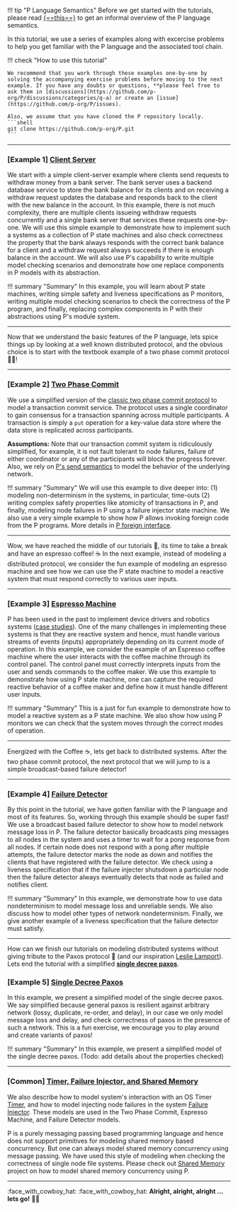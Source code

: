 
!!! tip "P Language Semantics"
    Before we get started with the tutorials, please read [{==this==}](advanced/psemantics.md) to get an informal overview of the P language semantics.

In this tutorial, we use a series of examples along with excercise problems to help you get familiar with the P language and the associated tool chain.

!!! check "How to use this tutorial"

    We recommend that you work through these examples one-by-one by solving the accompanying exercise problems before moving to the next example. If you have any doubts or questions, **please feel free to ask them in [discussions](https://github.com/p-org/P/discussions/categories/q-a) or create an [issue](https://github.com/p-org/P/issues).

    Also, we assume that you have cloned the P repository locally.
    ```shell 
    git clone https://github.com/p-org/P.git
    ```

-----

### [Example 1] **[Client Server](tutorial/clientserver.md)**

We start with a simple client-server example where clients send requests to withdraw money from a bank server. The bank server uses a backend database service to store the bank balance for its clients and on receiving a withdraw request updates the database and responds back to the client with the new balance in the account. In this example, there is not much complexity, there are multiple clients issueing withdraw requests concurrently and a single bank server that services these requests one-by-one. We will use this simple example to demonstrate how to implement such a systems as a collection of P state machines and also check correctness the property that the bank always responds with the correct bank balance for a client and a withdraw request always succeeds if there is enough balance in the account. We will also use P's capability to write multiple model checking scenarios and demonstrate how one replace components in P models with its abstraction.

!!! summary "Summary"
    In this example, you will learn about P state machines, writing simple safety and liveness specifications as P monitors, writing multiple model checking scenarios to check the correctness of the P program, and finally, replacing complex components in P with their abstractions using P's module system.

-----

Now that we understand the basic features of the P language, lets spice things up by looking at a well known distributed protocol, and the obvious choice is to start with the textbook example of a two phase commit protocol :man_juggling:!

-----

### [Example 2] **[Two Phase Commit](tutorial/twophasecommit.md)**

We use a simplified version of the [classic two phase commit protocol](https://s2.smu.edu/~mhd/8330f11/p133-gray.pdf) to model a transaction commit service. The protocol uses a single coordinator to gain consensus for a transaction spanning across multiple participants. A transaction is simply a `put` operation for a key-value data store where the data store is replicated across participants.

**Assumptions:** Note that our transaction commit system is ridiculously simplified, for example, it is not fault tolerant to node failures, failure of either coordinator or any of the participants will block the progress forever. Also, we rely on [P's send semantics](advanced/psemantics.md) to model the behavior of the underlying network.

!!! summary "Summary"
    We will use this example to dive deeper into: (1) modeling non-determinism in the systems, in particular, time-outs (2) writing complex safety properties like atomicity of transactions in P, and finally, modeling node failures in P using a failure injector state machine. We also use a very simple example to show how P allows invoking foreign code from the P programs. More details in [P foreign interface](manual/foriegntypesfunctions.md).

-----

Wow, we have reached the middle of our tutorials :yawning_face:, its time to take a break and have an espresso coffee! :coffee:
In the next example, instead of modeling a distributed protocol, we consider the fun example of modeling an espresso machine and see how we can use the P state machine to model a reactive system that must respond correctly to various user inputs.

-----

### [Example 3] **[Espresso Machine](tutorial/espressomachine.md)**

P has been used in the past to implement device drivers and robotics systems ([case studies](casestudies.md)). One of the many challenges in implementing these systems is that they are reactive system and hence, must handle various streams of events (inputs) appropriately depending on its current mode of operation.
In this example, we consider the example of an Espresso coffee machine where the user interacts with the coffee machine through its control panel. The control panel must correctly interprets inputs from the user and sends commands to the coffee maker. We use this example to demonstrate how using P state machine, one can capture the required reactive behavior of a coffee maker and define how it must handle different user inputs.

!!! summary "Summary"
    This is a just for fun example to demonstrate how to model a reactive system as a P state machine. We also show how using P monitors we can check that the system moves through the correct modes of operation.

-----

Energized with the Coffee :coffee:, lets get back to distributed systems. After the two phase commit protocol, the next protocol that we will jump to is a simple broadcast-based failure detector!

-----

### [Example 4] **[Failure Detector](tutorial/failuredetector.md)**

By this point in the tutorial, we have gotten familiar with the P language and most of its features. So, working through this example should be super fast! We use a broadcast based failure detector to show how to model network message loss in P. The failure detector basically broadcasts ping messages to all nodes in the system and uses a timer to wait for a pong response from all nodes. If certain node does not respond with a pong after multiple attempts, the failure detector marks the node as down and notifies the clients that have registered with the failure detector. We check using a liveness specification that if the failure injecter shutsdown a particular node then the failure detector always eventually detects that node as failed and notifies client.

!!! summary "Summary"
    In this example, we demonstrate how to use data nondeterminism to model message loss and unreliable sends. We also discuss how to model other types of network nondeterminism. Finally, we give another example of a liveness specification that the failure detector must satisfy.

-----

How can we finish our tutorials on modeling distributed systems without giving tribute to the Paxos protocol :pray: (and our inspiration [Leslie Lamport](http://www.lamport.org/)). Lets end the tutorial with a simplified **[single decree paxos](https://mwhittaker.github.io/blog/single_decree_paxos/)**.

### [Example 5] **[Single Decree Paxos](tutorial/paxos.md)**

In this example, we present a simplified model of the single decree paxos. We say simplified because general paxos is resilient against arbitrary network (lossy, duplicate, re-order, and delay), in our case we only model message loss and delay, and check correctness of paxos in the presence of such a network. This is a fun exercise, we encourage you to play around and create variants of paxos!

!!! summary "Summary"
    In this example, we present a simplified model of the single decree paxos. (Todo: add details about the properties checked)

-----

### [Common] **[Timer, Failure Injector, and Shared Memory](tutorial/common.md)**

We also describe how to model system's interaction with an OS Timer [Timer](https://github.com/p-org/P/blob/master/Tutorial/Common/Timer/), and how to model injecting node failures in the system [Failure Injector](https://github.com/p-org/P/tree/master/Tutorial/Common/FailureInjector). These models are used in the Two Phase Commit, Espresso Machine, and Failure Detector models. 

P is a purely messaging passing based programming language and hence does not support primitives for modeling shared memory based concurrency. But one can always model shared memory concurrency using message passing. We have used this style of modeling when checking the correctness of single node file systems. Please check out [Shared Memory](tutorial/common.md) project on how to model shared memory concurrency using P.

-----

:face_with_cowboy_hat: :face_with_cowboy_hat: **Alright, alright, alright ... lets go!** :woman_technologist:



